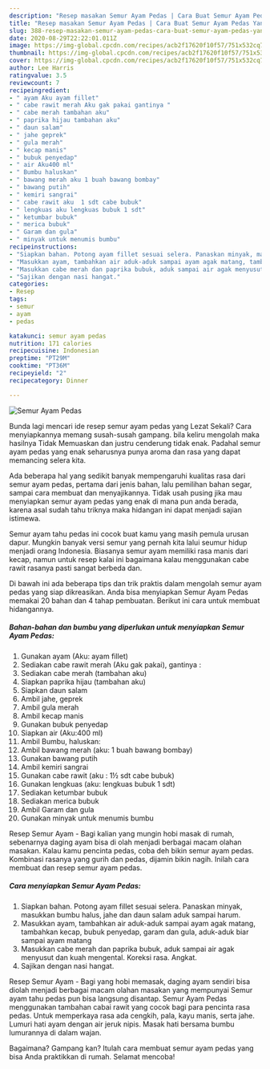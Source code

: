```yaml
---
description: "Resep masakan Semur Ayam Pedas | Cara Buat Semur Ayam Pedas Yang Enak dan Simpel"
title: "Resep masakan Semur Ayam Pedas | Cara Buat Semur Ayam Pedas Yang Enak dan Simpel"
slug: 388-resep-masakan-semur-ayam-pedas-cara-buat-semur-ayam-pedas-yang-enak-dan-simpel
date: 2020-08-29T22:22:01.011Z
image: https://img-global.cpcdn.com/recipes/acb2f17620f10f57/751x532cq70/semur-ayam-pedas-foto-resep-utama.jpg
thumbnail: https://img-global.cpcdn.com/recipes/acb2f17620f10f57/751x532cq70/semur-ayam-pedas-foto-resep-utama.jpg
cover: https://img-global.cpcdn.com/recipes/acb2f17620f10f57/751x532cq70/semur-ayam-pedas-foto-resep-utama.jpg
author: Lee Harris
ratingvalue: 3.5
reviewcount: 7
recipeingredient:
- " ayam Aku ayam fillet"
- " cabe rawit merah Aku gak pakai gantinya "
- " cabe merah tambahan aku"
- " paprika hijau tambahan aku"
- " daun salam"
- " jahe geprek"
- " gula merah"
- " kecap manis"
- " bubuk penyedap"
- " air Aku400 ml"
- " Bumbu haluskan"
- " bawang merah aku 1 buah bawang bombay"
- " bawang putih"
- " kemiri sangrai"
- " cabe rawit aku  1 sdt cabe bubuk"
- " lengkuas aku lengkuas bubuk 1 sdt"
- " ketumbar bubuk"
- " merica bubuk"
- " Garam dan gula"
- " minyak untuk menumis bumbu"
recipeinstructions:
- "Siapkan bahan. Potong ayam fillet sesuai selera. Panaskan minyak, masukkan bumbu halus, jahe dan daun salam aduk sampai harum."
- "Masukkan ayam, tambahkan air aduk-aduk sampai ayam agak matang, tambahkan kecap, bubuk penyedap, garam dan gula, aduk-aduk biar sampai ayam matang"
- "Masukkan cabe merah dan paprika bubuk, aduk sampai air agak menyusut dan kuah mengental. Koreksi rasa. Angkat."
- "Sajikan dengan nasi hangat."
categories:
- Resep
tags:
- semur
- ayam
- pedas

katakunci: semur ayam pedas 
nutrition: 171 calories
recipecuisine: Indonesian
preptime: "PT29M"
cooktime: "PT36M"
recipeyield: "2"
recipecategory: Dinner

---
```



![Semur Ayam Pedas](https://img-global.cpcdn.com/recipes/acb2f17620f10f57/751x532cq70/semur-ayam-pedas-foto-resep-utama.jpg)

Bunda lagi mencari ide resep semur ayam pedas yang Lezat Sekali? Cara menyiapkannya memang susah-susah gampang. bila keliru mengolah maka hasilnya Tidak Memuaskan dan justru cenderung tidak enak. Padahal semur ayam pedas yang enak seharusnya punya aroma dan rasa yang dapat memancing selera kita.

Ada beberapa hal yang sedikit banyak mempengaruhi kualitas rasa dari semur ayam pedas, pertama dari jenis bahan, lalu pemilihan bahan segar, sampai cara membuat dan menyajikannya. Tidak usah pusing jika mau menyiapkan semur ayam pedas yang enak di mana pun anda berada, karena asal sudah tahu triknya maka hidangan ini dapat menjadi sajian istimewa.

Semur ayam tahu pedas ini cocok buat kamu yang masih pemula urusan dapur. Mungkin banyak versi semur yang pernah kita lalui seumur hidup menjadi orang Indonesia. Biasanya semur ayam memiliki rasa manis dari kecap, namun untuk resep kalai ini bagaimana kalau menggunakan cabe rawit rasanya pasti sangat berbeda dan.


Di bawah ini ada beberapa tips dan trik praktis dalam mengolah semur ayam pedas yang siap dikreasikan. Anda bisa menyiapkan Semur Ayam Pedas memakai 20 bahan dan 4 tahap pembuatan. Berikut ini cara untuk membuat hidangannya.

<!--inarticleads1-->

##### Bahan-bahan dan bumbu yang diperlukan untuk menyiapkan Semur Ayam Pedas:

1. Gunakan  ayam (Aku: ayam fillet)
1. Sediakan  cabe rawit merah (Aku gak pakai), gantinya :
1. Sediakan  cabe merah (tambahan aku)
1. Siapkan  paprika hijau (tambahan aku)
1. Siapkan  daun salam
1. Ambil  jahe, geprek
1. Ambil  gula merah
1. Ambil  kecap manis
1. Gunakan  bubuk penyedap
1. Siapkan  air (Aku:400 ml)
1. Ambil  Bumbu, haluskan:
1. Ambil  bawang merah (aku: 1 buah bawang bombay)
1. Gunakan  bawang putih
1. Ambil  kemiri sangrai
1. Gunakan  cabe rawit (aku : 1½ sdt cabe bubuk)
1. Gunakan  lengkuas (aku: lengkuas bubuk 1 sdt)
1. Sediakan  ketumbar bubuk
1. Sediakan  merica bubuk
1. Ambil  Garam dan gula
1. Gunakan  minyak untuk menumis bumbu


Resep Semur Ayam - Bagi kalian yang mungin hobi masak di rumah, sebenarnya daging ayam bisa di olah menjadi berbagai macam olahan masakan. Kalau kamu pencinta pedas, coba deh bikin semur ayam pedas. Kombinasi rasanya yang gurih dan pedas, dijamin bikin nagih. Inilah cara membuat dan resep semur ayam pedas. 

<!--inarticleads2-->

##### Cara menyiapkan Semur Ayam Pedas:

1. Siapkan bahan. Potong ayam fillet sesuai selera. Panaskan minyak, masukkan bumbu halus, jahe dan daun salam aduk sampai harum.
1. Masukkan ayam, tambahkan air aduk-aduk sampai ayam agak matang, tambahkan kecap, bubuk penyedap, garam dan gula, aduk-aduk biar sampai ayam matang
1. Masukkan cabe merah dan paprika bubuk, aduk sampai air agak menyusut dan kuah mengental. Koreksi rasa. Angkat.
1. Sajikan dengan nasi hangat.


Resep Semur Ayam - Bagi yang hobi memasak, daging ayam sendiri bisa diolah menjadi berbagai macam olahan masakan yang mempunyai Semur ayam tahu pedas pun bisa langsung disantap. Semur Ayam Pedas menggunakan tambahan cabai rawit yang cocok bagi para pencinta rasa pedas. Untuk memperkaya rasa ada cengkih, pala, kayu manis, serta jahe. Lumuri hati ayam dengan air jeruk nipis. Masak hati bersama bumbu lumurannya di dalam wajan. 

Bagaimana? Gampang kan? Itulah cara membuat semur ayam pedas yang bisa Anda praktikkan di rumah. Selamat mencoba!
